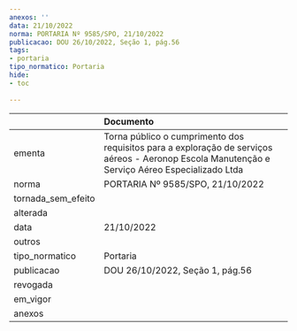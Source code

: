 ```yaml
---
anexos: ''
data: 21/10/2022
norma: PORTARIA Nº 9585/SPO, 21/10/2022
publicacao: DOU 26/10/2022, Seção 1, pág.56
tags:
- portaria
tipo_normatico: Portaria
hide: 
- toc 
 
---
```


|                    | Documento                                                                                                                                      |
|:-------------------|:-----------------------------------------------------------------------------------------------------------------------------------------------|
| ementa             | Torna público o cumprimento dos requisitos para a exploração de serviços aéreos - Aeronop Escola Manutenção e Serviço Aéreo Especializado Ltda |
| norma              | PORTARIA Nº 9585/SPO, 21/10/2022                                                                                                               |
| tornada_sem_efeito |                                                                                                                                                |
| alterada           |                                                                                                                                                |
| data               | 21/10/2022                                                                                                                                     |
| outros             |                                                                                                                                                |
| tipo_normatico     | Portaria                                                                                                                                       |
| publicacao         | DOU 26/10/2022, Seção 1, pág.56                                                                                                                |
| revogada           |                                                                                                                                                |
| em_vigor           |                                                                                                                                                |
| anexos             |                                                                                                                                                |